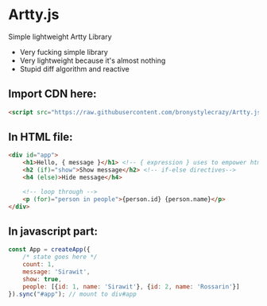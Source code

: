 # Artty.js
Simple lightweight Artty Library
- Very fucking simple library
- Very lightweight because it's almost nothing
- Stupid diff algorithm and reactive
## Import CDN here:
```html
<script src="https://raw.githubusercontent.com/bronystylecrazy/Artty.js/main/dist/artty.js.umd.js"></script>
```
## In HTML file:
```html
<div id="app">
    <h1>Hello, { message }</h1> <!-- { expression } uses to empower html-->
    <h2 (if)="show">Show message</h2> <!-- if-else directives-->
    <h4 (else)>Hide message</h4>

    <!-- loop through -->
    <p (for)="person in people">{person.id} {person.name}</p>
</div>
```

## In javascript part:
```js
const App = createApp({
    /* state goes here */
    count: 1,
    message: 'Sirawit',
    show: true,
    people: [{id: 1, name: 'Sirawit'}, {id: 2, name: 'Rossarin'}]
}).sync("#app"); // mount to div#app

```